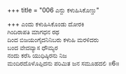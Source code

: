 +++
title = "006 ಎನ್ದು ಕಳುಹಿಸಿಕೊಣ್ಡು"

+++
ಎಂದು ಕಳುಹಿಸಿಕೊಂಡು ದೋರಕಿ  
ಗಿಂದಿರಾಪತಿ ಮಾಗಧನ ರಥ  
ದಿಂದ ಬಿಜಯಂಗೈದನಿನಿಬರು ಕಳುಹಿ ಮರಳಿದರು  
ಬಂದ ವೇದವ್ಯಾಸ ಧೌಮ್ಯರ  
ನಂದು ಕರೆಸಿ ಯುಧಿಷ್ಠಿರನು ನಿಜ  
ಮಂದಿರದೊಳೊಪ್ಪಿದನು ಪರಿಮಿತ ಜನ ಸಮೂಹದಲಿ     ॥6॥